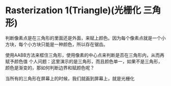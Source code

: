 # Rasterization 1(Triangle)(光栅化 三角形)
判断像素点是在三角形的里面还是外面，来赋上颜色。因为每个像素点就是一个小方块，每个小方块只能是一种颜色，所以存在锯齿。

使用AABB方法来框住三角形，使用像素的中心点来判断是否在三角形内，从而再赋予颜色值
个人问题：这里演示的是三角形，而且颜色单一，如果不是三角形，颜色是渐变的，那如何判断边界和赋颜色呢？

当所有的三角形在屏幕上的时候，我们就画到屏幕上，就是光栅化